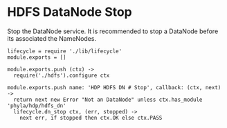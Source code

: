 
# HDFS DataNode Stop

Stop the DataNode service. It is recommended to stop a DataNode before its 
associated the NameNodes.

    lifecycle = require './lib/lifecycle'
    module.exports = []

    module.exports.push (ctx) ->
      require('./hdfs').configure ctx

    module.exports.push name: 'HDP HDFS DN # Stop', callback: (ctx, next) ->
      return next new Error "Not an DataNode" unless ctx.has_module 'phyla/hdp/hdfs_dn'
      lifecycle.dn_stop ctx, (err, stopped) ->
        next err, if stopped then ctx.OK else ctx.PASS
